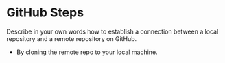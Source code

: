 # GitHub Steps

Describe in your own words how to establish a connection between a local repository and a remote repository on GitHub.
- By cloning the remote repo to your local machine.